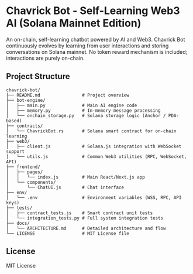 
# Chavrick Bot - Self-Learning Web3 AI (Solana Mainnet Edition)

An on-chain, self-learning chatbot powered by AI and Web3. Chavrick Bot continuously evolves by learning from user interactions and storing conversations on Solana mainnet. No token reward mechanism is included; interactions are purely on-chain.

## Project Structure

```
chavrick-bot/
├── README.md                # Project overview
├── bot-engine/
│   ├── main.py              # Main AI engine code
│   ├── memory.py            # In-memory message processing
│   └── onchain_storage.py   # Solana storage logic (Anchor / PDA-based)
├── contracts/
│   └── ChavrickBot.rs       # Solana smart contract for on-chain learning
├── web3/
│   ├── client.js            # Solana.js integration with WebSocket support
│   └── utils.js             # Common Web3 utilities (RPC, WebSocket, API)
├── frontend/
│   ├── pages/
│   │   └── index.js         # Main React/Next.js app
│   └── components/
│       └── ChatUI.js        # Chat interface
├── env/
│   └── .env                 # Environment variables (WSS, RPC, API keys)
├── tests/
│   ├── contract_tests.js    # Smart contract unit tests
│   └── integration_tests.py # Full system integration tests
├── docs/
│   └── ARCHITECTURE.md      # Detailed architecture and flow
└── LICENSE                  # MIT License file
```

## License
MIT License
